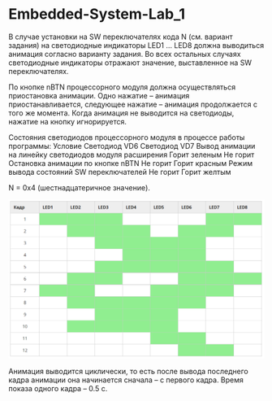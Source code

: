 # Embedded-System-Lab_1
В случае установки на SW переключателях кода N (см. вариант задания) на светодиодные индикаторы LED1 … LED8 должна выводиться анимация согласно варианту задания. Во всех остальных случаях светодиодные индикаторы отражают значение, выставленное на SW переключателях.

По кнопке nBTN процессорного модуля должна осуществляться приостановка анимации. Одно нажатие – анимация приостанавливается, следующее нажатие – анимация продолжается с того же момента. Когда анимация не выводится на светодиоды, нажатие на кнопку игнорируется.

Состояния светодиодов процессорного модуля в процессе работы программы:
Условие	                                                     Светодиод VD6	     Светодиод VD7
Вывод анимации на линейку светодиодов модуля расширения	     Горит зеленым	     Не горит
Остановка анимации по кнопке nBTN	                           Не горит	           Горит красным
Режим вывода состояний SW переключателей	                   Не горит	           Горит желтым

N = 0x4 (шестнадцатеричное значение).

![alt text](Leds.PNG "Описание будет тут")​

Анимация выводится циклически, то есть после вывода последнего кадра анимации она начинается сначала – с первого кадра. Время показа одного кадра – 0.5 с.
